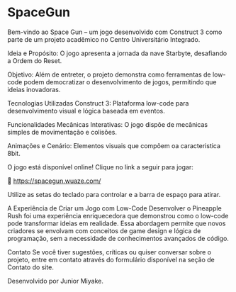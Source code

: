 # SpaceGun

Bem-vindo ao Space Gun – um jogo desenvolvido com Construct 3 como parte de um projeto acadêmico no Centro Universitário Integrado.

Ideia e Propósito: O jogo apresenta a jornada da nave Starbyte, desafiando a Ordem do Reset.

Objetivo: Além de entreter, o projeto demonstra como ferramentas de low-code podem democratizar o desenvolvimento de jogos, permitindo que ideias inovadoras.

Tecnologias Utilizadas Construct 3: Plataforma low-code para desenvolvimento visual e lógica baseada em eventos.

Funcionalidades Mecânicas Interativas: O jogo dispõe de mecânicas simples de movimentação e colisões.

Animações e Cenário: Elementos visuais que compõem oa caracteristica 8bit.


O jogo está disponível online! Clique no link a seguir para jogar:

🔗 https://spacegun.wuaze.com/


Utilize as setas do teclado para controlar e a barra de espaço para atirar.


A Experiência de Criar um Jogo com Low-Code Desenvolver o Pineapple Rush foi uma experiência enriquecedora que demonstrou como o low-code pode transformar ideias em realidade. Essa abordagem permite que novos criadores se envolvam com conceitos de game design e lógica de programação, sem a necessidade de conhecimentos avançados de código.

Contato Se você tiver sugestões, críticas ou quiser conversar sobre o projeto, entre em contato através do formulário disponível na seção de Contato do site.

Desenvolvido por Junior Miyake.

